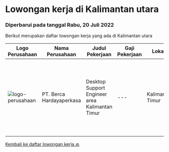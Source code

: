 
  # Lowongan kerja di Kalimantan utara

  ### Diperbarui pada tanggal Rabu, 20 Juli 2022

  Berikut merupakan daftar lowongan kerja yang ada di Kalimantan utara

  |Logo Perusahaan | Nama Perusahaan | Judul Pekerjaan | Gaji Pekerjaan | Lokasi | Deskripsi | Tanggal diunggah | Pranala |
  | -------------- | --------------- | --------------- | --------- | --------- | -------------- | ------- | ----------- |
  |![logo-perusahaan](https://image-service-cdn.seek.com.au/6a76252207cfed561e664c874d4631f4aefd8409/ee4dce1061f3f616224767ad58cb2fc751b8d2dc)|PT. Berca Hardayaperkasa|Desktop Support Engineer area Kalimantan Timur|---|Kalimantan Timur|Responsibilities: Analyzing, diagnosing, and installation to several areas including desktop hardware, operating systems, application software and...|Senin, 11 Juli 2022|https://www.jobstreet.co.id/id/job/desktop-support-engineer-area-kalimantan-timur-3951681?token=0~726ea4e1-fac2-467b-8d29-216540cb1869&sectionRank=1&jobId=jobstreet-id-job-3951681|


  [Kembali ke daftar lowongan kerja 🔙](../README.md#daftar-lowongan-kerja)
  